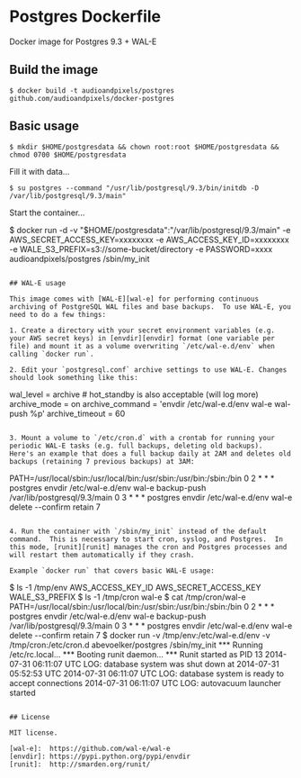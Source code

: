 # Postgres Dockerfile

Docker image for Postgres 9.3 + WAL-E

## Build the image
```
$ docker build -t audioandpixels/postgres github.com/audioandpixels/docker-postgres
```

## Basic usage

```
$ mkdir $HOME/postgresdata && chown root:root $HOME/postgresdata && chmod 0700 $HOME/postgresdata
```

Fill it with data...
```
$ su postgres --command "/usr/lib/postgresql/9.3/bin/initdb -D /var/lib/postgresql/9.3/main"
```
Start the container...

$ docker run -d -v "$HOME/postgresdata":"/var/lib/postgresql/9.3/main" -e AWS_SECRET_ACCESS_KEY=xxxxxxxx -e AWS_ACCESS_KEY_ID=xxxxxxxx -e WALE_S3_PREFIX=s3://some-bucket/directory -e PASSWORD=xxxx audioandpixels/postgres /sbin/my_init
```

## WAL-E usage

This image comes with [WAL-E][wal-e] for performing continuous archiving of PostgreSQL WAL files and base backups.  To use WAL-E, you need to do a few things:

1. Create a directory with your secret environment variables (e.g. your AWS secret keys) in [envdir][envdir] format (one variable per file) and mount it as a volume overwriting `/etc/wal-e.d/env` when calling `docker run`.

2. Edit your `postgresql.conf` archive settings to use WAL-E. Changes should look something like this:

  ```
  wal_level = archive # hot_standby is also acceptable (will log more)
  archive_mode = on
  archive_command = 'envdir /etc/wal-e.d/env wal-e wal-push %p'
  archive_timeout = 60
  ```

3. Mount a volume to `/etc/cron.d` with a crontab for running your periodic WAL-E tasks (e.g. full backups, deleting old backups).  Here's an example that does a full backup daily at 2AM and deletes old backups (retaining 7 previous backups) at 3AM:

  ```
  PATH=/usr/local/sbin:/usr/local/bin:/usr/sbin:/usr/bin:/sbin:/bin
  0 2 * * * postgres envdir /etc/wal-e.d/env wal-e backup-push /var/lib/postgresql/9.3/main
  0 3 * * * postgres envdir /etc/wal-e.d/env wal-e delete --confirm retain 7
  ```

4. Run the container with `/sbin/my_init` instead of the default command.  This is necessary to start cron, syslog, and Postgres.  In this mode, [runit][runit] manages the cron and Postgres processes and will restart them automatically if they crash.

Example `docker run` that covers basic WAL-E usage:

```
$ ls -1 /tmp/env
AWS_ACCESS_KEY_ID
AWS_SECRET_ACCESS_KEY
WALE_S3_PREFIX
$ ls -1 /tmp/cron
wal-e
$ cat /tmp/cron/wal-e
PATH=/usr/local/sbin:/usr/local/bin:/usr/sbin:/usr/bin:/sbin:/bin
0 2 * * * postgres envdir /etc/wal-e.d/env wal-e backup-push /var/lib/postgresql/9.3/main
0 3 * * * postgres envdir /etc/wal-e.d/env wal-e delete --confirm retain 7
$ docker run -v /tmp/env:/etc/wal-e.d/env -v /tmp/cron:/etc/cron.d abevoelker/postgres /sbin/my_init
*** Running /etc/rc.local...
*** Booting runit daemon...
*** Runit started as PID 13
2014-07-31 06:11:07 UTC LOG:  database system was shut down at 2014-07-31 05:52:53 UTC
2014-07-31 06:11:07 UTC LOG:  database system is ready to accept connections
2014-07-31 06:11:07 UTC LOG:  autovacuum launcher started
```

## License

MIT license.

[wal-e]:  https://github.com/wal-e/wal-e
[envdir]: https://pypi.python.org/pypi/envdir
[runit]:  http://smarden.org/runit/
